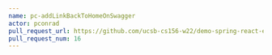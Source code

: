 ```yaml
---
name: pc-addLinkBackToHomeOnSwagger
actor: pconrad
pull_request_url: https://github.com/ucsb-cs156-w22/demo-spring-react-example-v2/pull/16
pull_request_num: 16
---
```

